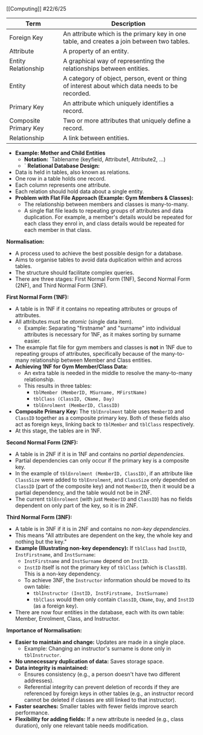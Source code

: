 [[Computing]]
#22/6/25 

| Term                  | Description                                                                                     |
| --------------------- | ----------------------------------------------------------------------------------------------- |
| Foreign Key           | An attribute which is the primary key in one table, and creates a join between two tables.      |
| Attribute             | A property of an entity.                                                                        |
| Entity Relationship   | A graphical way of representing the relationships between entities.                             |
| Entity                | A category of object, person, event or thing of interest about which data needs to be recorded. |
| Primary Key           | An attribute which uniquely identifies a record.                                                |
| Composite Primary Key | Two or more attributes that uniquely define a record.                                           |
| Relationship          | A link between entities.                                                                        |

- **Example: Mother and Child Entities**
    - **Notation:** `Tablename (keyfield, Attribute1, Attribute2, …)
    - `
**Relational Database Design:**
- Data is held in tables, also known as relations.
- One row in a table holds one record.
- Each column represents one attribute.
- Each relation should hold data about a single entity.
- **Problem with Flat File Approach (Example: Gym Members & Classes):**
    - The relationship between members and classes is many-to-many.
    - A single flat file leads to repeating groups of attributes and data duplication. For example, a member's details would be repeated for each class they enrol in, and class details would be repeated for each member in that class.

**Normalisation:**
- A process used to achieve the best possible design for a database.
- Aims to organise tables to avoid data duplication within and across tables.
- The structure should facilitate complex queries.
- There are three stages: First Normal Form (1NF), Second Normal Form (2NF), and Third Normal Form (3NF).

**First Normal Form (1NF):**
- A table is in 1NF if it contains no repeating attributes or groups of attributes.
- All attributes must be _atomic_ (single data item).
    - Example: Separating "firstname" and "surname" into individual attributes is necessary for 1NF, as it makes sorting by surname easier.
- The example flat file for gym members and classes is **not** in 1NF due to repeating groups of attributes, specifically because of the many-to-many relationship between Member and Class entities.
- **Achieving 1NF for Gym Member/Class Data:**
    - An extra table is needed in the middle to resolve the many-to-many relationship.
    - This results in three tables:
        - `tblMember (MemberID, MSurname, MFirstName)`
        - `tblClass (ClassID, CName, Day)`
        - `tblEnrolment (MemberID, ClassID)`
- **Composite Primary Key:** The `tblEnrolment` table uses `MemberID` and `ClassID` together as a composite primary key. Both of these fields also act as foreign keys, linking back to `tblMember` and `tblClass` respectively.
- At this stage, the tables are in 1NF.

**Second Normal Form (2NF):**
- A table is in 2NF if it is in 1NF and contains no _partial dependencies_.
- Partial dependencies can only occur if the primary key is a composite key.
- In the example of `tblEnrolment (MemberID, ClassID)`, if an attribute like `ClassSize` were added to `tblEnrolment`, and `ClassSize` only depended on `ClassID` (part of the composite key) and not `MemberID`, then it would be a partial dependency, and the table would not be in 2NF.
- The current `tblEnrolment` (with just `MemberID` and `ClassID`) has no fields dependent on only part of the key, so it is in 2NF.

**Third Normal Form (3NF):**
- A table is in 3NF if it is in 2NF and contains no _non-key dependencies_.
- This means "All attributes are dependent on the key, the whole key and nothing but the key."
- **Example (Illustrating non-key dependency):** If `tblClass` had `InstID`, `InstFirstname`, and `InstSurname`:
    - `InstFirstname` and `InstSurname` depend on `InstID`.
    - `InstID` itself is not the primary key of `tblClass` (which is `ClassID`). This is a non-key dependency.
    - To achieve 3NF, the `Instructor` information should be moved to its own table:
        - `tblInstructor (InstID, InstFirstname, InstSurname)`
        - `tblClass` would then only contain `ClassID`, `CName`, `Day`, and `InstID` (as a foreign key).
- There are now four entities in the database, each with its own table: Member, Enrolment, Class, and Instructor.

**Importance of Normalisation:**
- **Easier to maintain and change:** Updates are made in a single place.
    - Example: Changing an instructor's surname is done only in `tblInstructor`.
- **No unnecessary duplication of data:** Saves storage space.
- **Data integrity is maintained:**
    - Ensures consistency (e.g., a person doesn't have two different addresses).
    - Referential integrity can prevent deletion of records if they are referenced by foreign keys in other tables (e.g., an instructor record cannot be deleted if classes are still linked to that instructor).
- **Faster searches:** Smaller tables with fewer fields improve search performance.
- **Flexibility for adding fields:** If a new attribute is needed (e.g., class duration), only one relevant table needs modification.